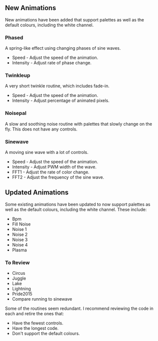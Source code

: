 ## New Animations

New animations have been added that support palettes as well as the default colours, including the white channel.

### Phased
A spring-like effect using changing phases of sine waves.
* Speed - Adjust the speed of the animation.
* Intensity - Adjust rate of phase change.

### Twinkleup
A very short twinkle routine, which includes fade-in.
* Speed - Adjust the speed of the animation.
* Intensity - Adjust percentage of animated pixels.

### Noisepal
A slow and soothing noise routine with palettes that slowly change on the fly. This does not have any controls.

### Sinewave
A moving sine wave with a lot of controls.
* Speed - Adjust the speed of the animation.
* Intensity - Adjust PWM width of the wave.
* FFT1 - Adjust the rate of color change.
* FFT2 - Adjust the frequency of the sine wave.

## Updated Animations

Some existing animations have been updated to now support palettes as well as the default colours, including the white channel. These include:

* Bpm
* Fill Noise
* Noise 1
* Noise 2
* Noise 3
* Noise 4
* Plasma

### To Review
* Circus
* Juggle
* Lake
* Lightning
* Pride2015
* Compare running to sinewave

Some of the routines seem redundant. I recommend reviewing the code in each and retire the ones that:
* Have the fewest controls.
* Have the longest code.
* Don't support the default colours.

